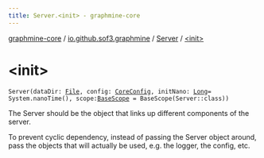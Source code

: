 ```yaml
---
title: Server.<init> - graphmine-core
---
```


[graphmine-core](../../index.html) / [io.github.sof3.graphmine](../index.html) / [Server](index.html) / [&lt;init&gt;](./-init-.html)

# &lt;init&gt;

`Server(dataDir: `[`File`](http://docs.oracle.com/javase/6/docs/api/java/io/File.html)`, config: `[`CoreConfig`](../../io.github.sof3.graphmine.config/-core-config/index.html)`, initNano: `[`Long`](https://kotlinlang.org/api/latest/jvm/stdlib/kotlin/-long/index.html)` = System.nanoTime(), scope: `[`BaseScope`](../../io.github.sof3.graphmine.scope/-base-scope/index.html)` = BaseScope(Server::class))`

The Server should be the object that links up different components of the server.

To prevent cyclic dependency, instead of passing the Server object around, pass the objects that will actually be used, e.g. the logger, the config, etc.

